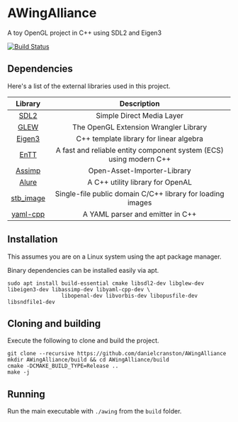 # AWingAlliance

A toy OpenGL project in C++ using SDL2 and Eigen3

[![Build Status][ci-badge]][ci-url]

## Dependencies

Here's a list of the external libraries used in this project.

| Library      | Description |
| :---------: | :---------: |
| [SDL2](https://github.com/libsdl-org/SDL)      | Simple Direct Media Layer |
| [GLEW](http://glew.sourceforge.net/)           | The OpenGL Extension Wrangler Library |
| [Eigen3](https://gitlab.com/libeigen/eigen)    | C++ template library for linear algebra |
| [EnTT](https://github.com/skypjack/entt)       | A fast and reliable entity component system (ECS) using modern C++ |
| [Assimp](https://github.com/assimp/assimp)     | Open-Asset-Importer-Library |
| [Alure](https://github.com/kcat/alure)         | A C++ utility library for OpenAL |
| [stb_image](https://github.com/nothings/stb)   | Single-file public domain C/C++ library for loading images |
| [yaml-cpp](https://github.com/jbeder/yaml-cpp) | A YAML parser and emitter in C++  |


## Installation

This assumes you are on a Linux system using the apt package manager.

Binary dependencies can be installed easily via apt.

```
sudo apt install build-essential cmake libsdl2-dev libglew-dev libeigen3-dev libassimp-dev libyaml-cpp-dev \
                 libopenal-dev libvorbis-dev libopusfile-dev libsndfile1-dev
```

## Cloning and building

Execute the following to clone and build the project.

```
git clone --recursive https://github.com/danielcranston/AWingAlliance
mkdir AWingAlliance/build && cd AWingAlliance/build
cmake -DCMAKE_BUILD_TYPE=Release ..
make -j
```


## Running

Run the main executable with `./awing` from the `build` folder.


[ci-badge]: https://img.shields.io/github/workflow/status/danielcranston/AWingAlliance/CMake/master
[ci-url]: https://github.com/danielcranston/AWingAlliance/actions/workflows/cmake.yml
